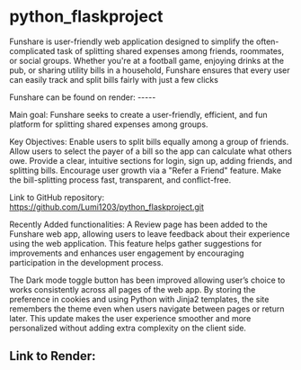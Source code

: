 # python_flaskproject
Funshare is user-friendly web application designed to simplify the often-complicated task of splitting shared expenses among friends, roommates, or social groups. Whether you're at a football game, enjoying drinks at the pub, or sharing utility bills in a household, Funshare ensures that every user can easily track and split bills fairly with just a few clicks

Funshare can be found on render: -----

Main goal:
Funshare seeks to create a user-friendly, efficient, and fun platform for splitting shared expenses among groups.

Key Objectives:
Enable users to split bills equally among a group of friends.
Allow users to select the payer of a bill so the app can calculate what others owe.
Provide a clear, intuitive  sections for login, sign up, adding friends, and splitting bills.
Encourage user growth via a "Refer a Friend" feature.
Make the bill-splitting process fast, transparent, and conflict-free.


Link to GitHub repository:
https://github.com/Lumi1203/python_flaskproject.git


Recently Added functionalities:
A Review page has been added to the Funshare web app, allowing users to leave feedback about their experience using the web application. This feature helps gather suggestions for improvements and enhances user engagement by encouraging participation in the development process.

The Dark mode toggle button has been improved allowing user’s choice to works consistently across all pages of the web app. By storing the preference in cookies and using Python with Jinja2 templates, the site remembers the theme even when users navigate between pages or return later. This update makes the user experience smoother and more personalized without adding extra complexity on the client side.


Link to Render:
-----
